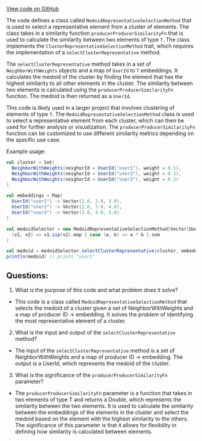 [View code on GitHub](https://github.com/misbahsy/the-algorithm/src/scala/com/twitter/simclusters_v2/common/clustering/MedoidRepresentativeSelectionMethod.scala)

The code defines a class called `MedoidRepresentativeSelectionMethod` that is used to select a representative element from a cluster of elements. The class takes in a similarity function `producerProducerSimilarityFn` that is used to calculate the similarity between two elements of type `T`. The class implements the `ClusterRepresentativeSelectionMethod` trait, which requires the implementation of a `selectClusterRepresentative` method.

The `selectClusterRepresentative` method takes in a set of `NeighborWithWeights` objects and a map of `UserId` to `T` embeddings. It calculates the medoid of the cluster by finding the element that has the highest similarity to all other elements in the cluster. The similarity between two elements is calculated using the `producerProducerSimilarityFn` function. The medoid is then returned as a `UserId`.

This code is likely used in a larger project that involves clustering of elements of type `T`. The `MedoidRepresentativeSelectionMethod` class is used to select a representative element from each cluster, which can then be used for further analysis or visualization. The `producerProducerSimilarityFn` function can be customized to use different similarity metrics depending on the specific use case. 

Example usage:

```scala
val cluster = Set(
  NeighborWithWeights(neighorId = UserId("user1"), weight = 0.5),
  NeighborWithWeights(neighorId = UserId("user2"), weight = 0.3),
  NeighborWithWeights(neighorId = UserId("user3"), weight = 0.2)
)

val embeddings = Map(
  UserId("user1") -> Vector(1.0, 2.0, 3.0),
  UserId("user2") -> Vector(2.0, 3.0, 4.0),
  UserId("user3") -> Vector(3.0, 4.0, 5.0)
)

val medoidSelector = new MedoidRepresentativeSelectionMethod[Vector[Double]](
  (v1, v2) => v1.zip(v2).map { case (a, b) => a * b }.sum
)

val medoid = medoidSelector.selectClusterRepresentative(cluster, embeddings)
println(medoid) // prints "user1"
```
## Questions: 
 1. What is the purpose of this code and what problem does it solve?
- This code is a class called `MedoidRepresentativeSelectionMethod` that selects the medoid of a cluster given a set of NeighborWithWeights and a map of producer ID -> embedding. It solves the problem of identifying the most representative element of a cluster.

2. What is the input and output of the `selectClusterRepresentative` method?
- The input of the `selectClusterRepresentative` method is a set of NeighborWithWeights and a map of producer ID -> embedding. The output is a UserId, which represents the medoid of the cluster.

3. What is the significance of the `producerProducerSimilarityFn` parameter?
- The `producerProducerSimilarityFn` parameter is a function that takes in two elements of type T and returns a Double, which represents the similarity between the two elements. It is used to calculate the similarity between the embeddings of the elements in the cluster and select the medoid based on the element with the highest similarity to the others. The significance of this parameter is that it allows for flexibility in defining how similarity is calculated between elements.